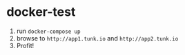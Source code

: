 # docker-test


1) run `docker-compose up`
2) browse to `http://app1.tunk.io` and `http://app2.tunk.io`
3) Profit! 
